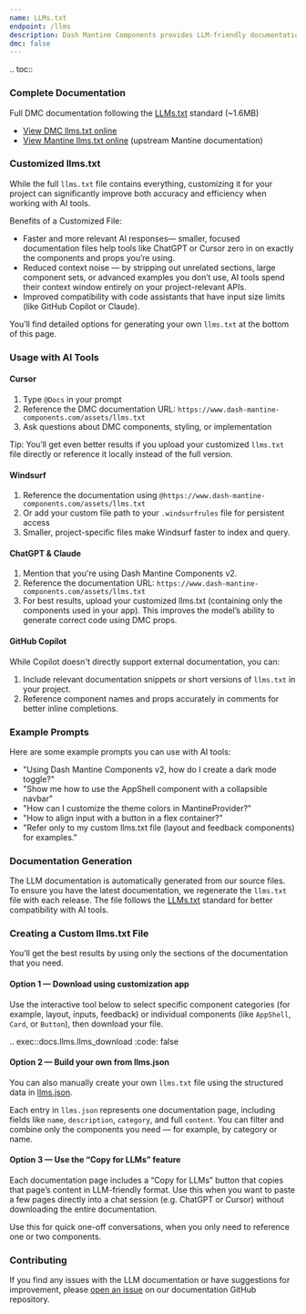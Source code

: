 ```yaml
---
name: LLMs.txt
endpoint: /llms
description: Dash Mantine Components provides LLM-friendly documentation to help AI tools like Cursor, Windsurf, GitHub Copilot, ChatGPT, and Claude understand and work with the DMC library.
dmc: false
---
```

.. toc::


### Complete Documentation

Full DMC documentation following the [LLMs.txt](https://llmstxt.org/) standard (~1.6MB)

* [View DMC llms.txt online](https://www.dash-mantine-components.com/assets/llms.txt)
* [View Mantine llms.txt online](https://mantine.dev/llms.txt) (upstream Mantine documentation)


### Customized llms.txt

While the full `llms.txt` file contains everything, customizing it for your project can significantly improve both accuracy and efficiency when working with AI tools.

Benefits of a Customized File:
* Faster and more relevant AI responses— smaller, focused documentation files help tools like ChatGPT or Cursor zero in on exactly the components and props you’re using.
* Reduced context noise — by stripping out unrelated sections, large component sets, or advanced examples you don’t use, AI tools spend their context window entirely on your project-relevant APIs.
* Improved compatibility with code assistants that have input size limits (like GitHub Copilot or Claude).

You’ll find detailed options for generating your own `llms.txt` at the bottom of this page.

### Usage with AI Tools

#### Cursor
1. Type `@Docs` in your prompt
2. Reference the DMC documentation URL: `https://www.dash-mantine-components.com/assets/llms.txt`
3. Ask questions about DMC components, styling, or implementation

Tip: You’ll get even better results if you upload your customized `llms.txt` file directly or reference it locally instead of the full version.

#### Windsurf
1. Reference the documentation using `@https://www.dash-mantine-components.com/assets/llms.txt`
2. Or add your custom file path to your `.windsurfrules` file for persistent access
3. Smaller, project-specific files make Windsurf faster to index and query.

#### ChatGPT & Claude
1. Mention that you're using Dash Mantine Components v2.
2. Reference the documentation URL: `https://www.dash-mantine-components.com/assets/llms.txt`
3. For best results, upload your customized llms.txt (containing only the components used in your app). This improves
the model’s ability to generate correct code using DMC props.

#### GitHub Copilot

While Copilot doesn't directly support external documentation, you can:

1. Include relevant documentation snippets or short versions of `llms.txt` in your project.
2. Reference component names and props accurately in comments for better inline completions.



### Example Prompts

Here are some example prompts you can use with AI tools:

* "Using Dash Mantine Components v2, how do I create a dark mode toggle?"
* "Show me how to use the AppShell component with a collapsible navbar"
* "How can I customize the theme colors in MantineProvider?"
* "How to align input with a button in a flex container?"
* "Refer only to my custom llms.txt file (layout and feedback components) for examples."



### Documentation Generation

The LLM documentation is automatically generated from our source files.  To ensure you have the latest documentation, 
we regenerate the `llms.txt` file with each release.  The file follows the [LLMs.txt](https://llmstxt.org/) standard
for better compatibility with AI tools.

### Creating a Custom llms.txt File

You’ll get the best results by using  only the sections of the documentation that you need. 


#### Option 1 — Download using customization app
Use the interactive tool below to select specific component categories (for example, layout, inputs, feedback) or individual components (like `AppShell`, `Card`, or `Button`), then download your file.

.. exec::docs.llms.llms_download
    :code: false



#### Option 2 — Build your own from llms.json

You can also manually create your own `llms.txt` file using the structured data in  [llms.json](https://www.dash-mantine-components.com/assets/llms.json).

Each entry in `llms.json` represents one documentation page, including fields like `name`, `description`, `category`,
and full `content`.  You can filter and combine only the components you need — for example, by category or name.

#### Option 3 — Use the “Copy for LLMs” feature

Each documentation page includes a “Copy for LLMs” button that copies that page’s content in LLM-friendly format.
Use this when you want to paste a few pages directly into a chat session (e.g. ChatGPT or Cursor) without downloading the entire documentation.

Use this for quick one-off conversations, when you only need to reference one or two components.

### Contributing

If you find any issues with the LLM documentation or have suggestions for improvement, please [open an issue](https://github.com/snehilvj/dmc-docs/issues) on our documentation GitHub repository.
